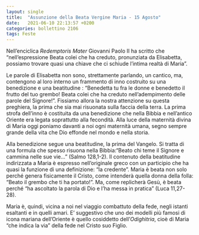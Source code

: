 ```yaml
---
layout: single
title:  "Assunzione della Beata Vergine Maria - 15 Agosto"
date:   2021-06-10 22:13:57 +0200
categories: bollettino 2106
tags: Feste
---
```




Nell’enciclica *Redemptoris Mater* Giovanni Paolo II ha scritto che “nell’espressione Beata colei che ha creduto, pronunziata da Elisabetta, possiamo trovare quasi una chiave che ci schiude l’intima realtà di Maria”. 

Le parole di Elisabetta non sono, strettamente parlando, un cantico, ma, contengono al loro interno un frammento di inno costruito su una benedizione e una beatitudine : “Benedetta tu fra le donne e benedetto il frutto del tuo grembo! Beata colei che ha creduto nell’adempimento delle parole del Signore!”. Fissiamo allora la nostra attenzione su questa preghiera, la prima che sia mai risuonata sulla faccia della terra. La prima strofa dell’inno è costituita da una benedizione che nella Bibbia e nell’antico Oriente era legata soprattutto alla fecondità. Alla luce della maternità divina di Maria oggi poniamo davanti a noi ogni maternità umana, segno sempre grande della vita che Dio effonde nel mondo e nella storia.

Alla benedizione segue una beatitudine, la prima del Vangelo. Si tratta di una formula che spesso risuona nella Bibbia:“Beato chi teme il Signore e cammina nelle sue vie...” (Salmo 128,1-2). Il contenuto della beatitudine indirizzata a Maria è espresso nell’originale greco con un participio che ha quasi la funzione di una definizione: “la credente”. Maria è beata non solo perché genera fisicamente il Cristo, come intenderà quella donna della folla: “Beato il grembo che ti ha portato!”. Ma, come replicherà Gesù, è beata perché “ha ascoltato la parola di Dio e l’ha messa in pratica” (Luca 11,27-28).

Maria è, quindi, vicina a noi nel viaggio combattuto della fede, negli istanti esaltanti e in quelli amari. E’ suggestivo che uno dei modelli più famosi di icona mariana dell’Oriente è quello cosiddetto dell’*Odighìtria*, cioè di Maria “che indica la via” della fede nel Cristo suo Figlio.
